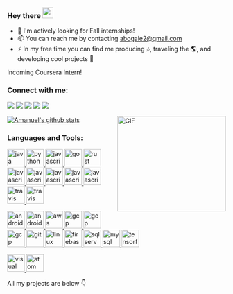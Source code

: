 ### Hey there <img src="https://media.giphy.com/media/hvRJCLFzcasrR4ia7z/giphy.gif" width="25px">

- 🏢 I'm actively looking for Fall internships!
- 📫 You can reach me by contacting abogale2@gmail.com
- ⚡ In my free time you can find me producing 🎶, traveling the 🌎, and developing cool projects 🙂

Incoming Coursera Intern!

<p align="left">
<h3 align="left">Connect with me:</h3>
<a href="https://www.linkedin.com/in/amanuel2/"><img src="https://img.shields.io/badge/linkedin-%230077B5.svg?&style=for-the-badge&logo=linkedin&logoColor=white"/></a>
<a href="https://mail.google.com/mail/?view=cm&fs=1&to=abogale2@gmail.com&su=SUBJECT&body=BODY"><img src="https://img.shields.io/badge/gmail-%23D14836.svg?&style=for-the-badge&logo=gmail&logoColor=white"/></a>
<a href="https://www.facebook.com/realamanuel2"><img src="https://img.shields.io/badge/facebook-%231877F2.svg?&style=for-the-badge&logo=facebook&logoColor=white"/></a>
<a href="https://www.twitter.com/therealamanuel2"><img src="https://img.shields.io/badge/twitter-%231DA1F2.svg?&style=for-the-badge&logo=twitter&logoColor=white"/></a>
<a href="https://play.google.com/store/apps/developer?id=Amanuel+Bogale"><img src="https://img.shields.io/badge/Google%20Play-414141?logo=google-play&logoColor=white&style=for-the-badge"/></a>
</p>

<img align="right" alt="GIF" src="https://github.com/abhisheknaiidu/abhisheknaiidu/blob/master/code.gif?raw=true" width="250" height="220"/>

[![Amanuel's github stats](https://github-readme-stats.vercel.app/api?username=amanuel2&show_icons=true)](https://github.com/amanuel2/github-readme-stats)


<h3 align="left">Languages and Tools:</h3>
<p align="left"> 
    <a href="https://www.java.com" target="_blank"> <img src="https://www.vectorlogo.zone/logos/java/java-icon.svg" alt="java" width="40" height="40"/> </a> 
     <a href="https://www.python.org" target="_blank"> <img src="https://www.vectorlogo.zone/logos/python/python-icon.svg" alt="python" width="40" height="40"/> </a> 
     <a href="https://developer.mozilla.org/en-US/docs/Web/JavaScript" target="_blank"> <img src="https://upload.vectorlogo.zone/logos/javascript/images/239ec8a4-163e-4792-83b6-3f6d96911757.svg" alt="javascript" width="40" height="40"/> </a>
     <a href="https://golang.org/" target="_blank"> <img src="https://www.vectorlogo.zone/logos/golang/golang-official.svg" alt="go" width="40" height="40"/> </a>
     <a href="https://www.rust-lang.org/" target="_blank"> <img src="https://www.vectorlogo.zone/logos/rust-lang/rust-lang-icon.svg" alt="rust" width="40" height="40"/> </a>
     <a href="https://angular.io/" target="_blank"> <img src="https://www.vectorlogo.zone/logos/angular/angular-icon.svg" alt="javascript" width="40" height="40"/> </a> 
     <a href="https://https://reactjs.org/" target="_blank"> <img src="https://www.vectorlogo.zone/logos/reactjs/reactjs-icon.svg" alt="javascript" width="40" height="40"/> </a>
    <a href="https://redux.js.org/" target="_blank"> <img src="https://seeklogo.com/images/R/redux-logo-9CA6836C12-seeklogo.com.png" alt="javascript" width="40" height="40"/> </a>
     <a href="https://nodejs.org/" target="_blank"> <img src="https://www.vectorlogo.zone/logos/nodejs/nodejs-icon.svg" alt="javascript" width="40" height="40"/> </a>
     <a href="https://jestjs.io/" target="_blank"> <img src="https://www.vectorlogo.zone/logos/jestjsio/jestjsio-icon.svg" alt="javascript" width="40" height="40"/> </a>
     <a href="https://travis-ci.com/" target="_blank"> <img src="https://www.vectorlogo.zone/logos/travis-ci/travis-ci-icon.svg" alt="travis" width="40" height="40"/> </a>
    <a href="https://git-scm.com/" target="_blank"> <img src="https://www.vectorlogo.zone/logos/git-scm/git-scm-icon.svg" alt="travis" width="40" height="40"/> </a>
</a>     
</p>
<p>
        <a href="https://developer.android.com" target="_blank"> <img src="https://www.vectorlogo.zone/logos/android/android-icon.svg" alt="android" width="40" height="40"/> </a> 
    <a href="https://spring.io/" target="_blank"> <img src="https://www.vectorlogo.zone/logos/springio/springio-icon.svg" alt="android" width="40" height="40"/> </a> 
    <a href="https://aws.amazon.com" target="_blank"> <img src="https://www.vectorlogo.zone/logos/amazon_aws/amazon_aws-icon.svg" alt="aws" width="40" height="40"/> </a> 
    <a href="https://cloud.google.com" target="_blank"> <img src="https://www.vectorlogo.zone/logos/google_cloud/google_cloud-icon.svg" alt="gcp" width="40" height="40"/> </a> 
    <a href="https://azure.microsoft.com/" target="_blank"> <img src="https://www.vectorlogo.zone/logos/microsoft_azure/microsoft_azure-icon.svg" alt="gcp" width="40" height="40"/> 
    <a href="https://www.docker.com/" target="_blank"> <img src="https://www.vectorlogo.zone/logos/docker/docker-icon.svg" alt="gcp" width="40" height="40"/> 
<a href="https://git-scm.com/" target="_blank"> <img src="https://www.vectorlogo.zone/logos/git-scm/git-scm-icon.svg" alt="git" width="40" height="40"/> </a> 
    <a href="https://www.linux.org/" target="_blank"> <img src="https://www.vectorlogo.zone/logos/linux/linux-icon.svg" alt="linux" width="40" height="40"/> </a>
    <a href="https://firebase.google.com/" target="_blank"> <img src="https://www.vectorlogo.zone/logos/firebase/firebase-icon.svg" alt="firebase" width="40" height="40"/> </a> 
        <a href="https://www.microsoft.com/en-us/sql-server" target="_blank"> <img src="https://www.svgrepo.com/show/303229/microsoft-sql-server-logo.svg" alt="sqlserver" width="40" height="40"/> </a> 
     <a href="https://www.mysql.com/" target="_blank"> <img src="https://www.vectorlogo.zone/logos/mysql/mysql-icon.svg" alt="mysql" width="40" height="40"/> </a> 
        <a href="https://www.tensorflow.org" target="_blank"> <img src="https://www.vectorlogo.zone/logos/tensorflow/tensorflow-icon.svg" alt="tensorflow" width="40" height="40"/> </a>
</p>
<p>
<a href="https://code.visualstudio.com/" target="_blank"> <img src="https://www.vectorlogo.zone/logos/visualstudio_code/visualstudio_code-icon.svg" alt="visual code" width="40" height="40"/> </a>
<a href="https://atom.io" target="_blank"> <img src="https://www.vectorlogo.zone/logos/atom_io/atom_io-icon.svg" alt="atom" width="40" height="40"/> </a>
</p>

All my projects are below
    👇
